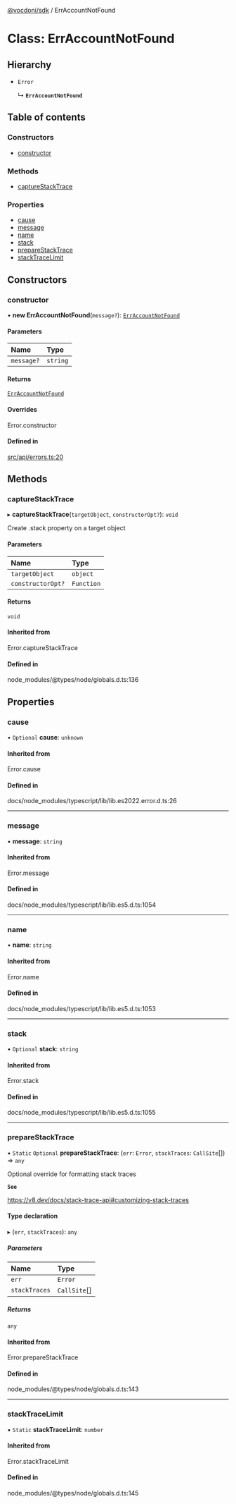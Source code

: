 [@vocdoni/sdk](/sdk) / ErrAccountNotFound

# Class: ErrAccountNotFound

## Hierarchy

- `Error`

  ↳ **`ErrAccountNotFound`**

## Table of contents

### Constructors

- [constructor](ErrAccountNotFound#constructor)

### Methods

- [captureStackTrace](ErrAccountNotFound#capturestacktrace)

### Properties

- [cause](ErrAccountNotFound#cause)
- [message](ErrAccountNotFound#message)
- [name](ErrAccountNotFound#name)
- [stack](ErrAccountNotFound#stack)
- [prepareStackTrace](ErrAccountNotFound#preparestacktrace)
- [stackTraceLimit](ErrAccountNotFound#stacktracelimit)

## Constructors

### constructor

• **new ErrAccountNotFound**(`message?`): [`ErrAccountNotFound`](ErrAccountNotFound)

#### Parameters

| Name | Type |
| :------ | :------ |
| `message?` | `string` |

#### Returns

[`ErrAccountNotFound`](ErrAccountNotFound)

#### Overrides

Error.constructor

#### Defined in

[src/api/errors.ts:20](https://github.com/vocdoni/vocdoni-sdk/blob/179c92b4cecfec787d968dc02b519f64ee15c5d3/src/api/errors.ts#L20)

## Methods

### captureStackTrace

▸ **captureStackTrace**(`targetObject`, `constructorOpt?`): `void`

Create .stack property on a target object

#### Parameters

| Name | Type |
| :------ | :------ |
| `targetObject` | `object` |
| `constructorOpt?` | `Function` |

#### Returns

`void`

#### Inherited from

Error.captureStackTrace

#### Defined in

node_modules/@types/node/globals.d.ts:136

## Properties

### cause

• `Optional` **cause**: `unknown`

#### Inherited from

Error.cause

#### Defined in

docs/node_modules/typescript/lib/lib.es2022.error.d.ts:26

___

### message

• **message**: `string`

#### Inherited from

Error.message

#### Defined in

docs/node_modules/typescript/lib/lib.es5.d.ts:1054

___

### name

• **name**: `string`

#### Inherited from

Error.name

#### Defined in

docs/node_modules/typescript/lib/lib.es5.d.ts:1053

___

### stack

• `Optional` **stack**: `string`

#### Inherited from

Error.stack

#### Defined in

docs/node_modules/typescript/lib/lib.es5.d.ts:1055

___

### prepareStackTrace

▪ `Static` `Optional` **prepareStackTrace**: (`err`: `Error`, `stackTraces`: `CallSite`[]) => `any`

Optional override for formatting stack traces

**`See`**

https://v8.dev/docs/stack-trace-api#customizing-stack-traces

#### Type declaration

▸ (`err`, `stackTraces`): `any`

##### Parameters

| Name | Type |
| :------ | :------ |
| `err` | `Error` |
| `stackTraces` | `CallSite`[] |

##### Returns

`any`

#### Inherited from

Error.prepareStackTrace

#### Defined in

node_modules/@types/node/globals.d.ts:143

___

### stackTraceLimit

▪ `Static` **stackTraceLimit**: `number`

#### Inherited from

Error.stackTraceLimit

#### Defined in

node_modules/@types/node/globals.d.ts:145
